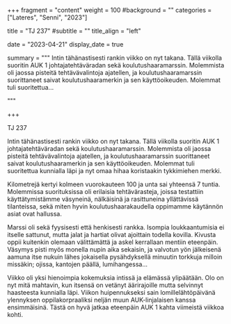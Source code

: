 +++
fragment = "content"
weight = 100
#background = ""
categories = ["Lateres", "Senni", "2023"]

title = "TJ 237"
#subtitle = ""
title_align = "left"

date = "2023-04-21"
display_date = true

summary = """
Intin tähänastisesti rankin viikko on nyt takana. Tällä viikolla suoritin AUK 1 johtajatehtäväradan sekä koulutushaaramarssin. Molemmista oli jaossa pisteitä tehtävävalintoja ajatellen, ja koulutushaaramarssin suorittaneet saivat koulutushaaramerkin ja sen käyttöoikeuden. Molemmat tuli suoritettua...

"""

+++

TJ 237

Intin tähänastisesti rankin viikko on nyt takana. Tällä viikolla suoritin AUK 1 johtajatehtäväradan sekä koulutushaaramarssin. Molemmista oli jaossa pisteitä tehtävävalintoja ajatellen, ja koulutushaaramarssin suorittaneet saivat koulutushaaramerkin ja sen käyttöoikeuden. Molemmat tuli suoritettua kunnialla läpi ja nyt omaa hihaa koristaakin tykkimiehen merkki.

Kilometrejä kertyi kolmeen vuorokauteen 100 ja unta sai yhteensä 7 tuntia. Molemmissa suorituksissa oli erilaisia tehtävärasteja, joissa testattiin käyttätymistämme väsyneinä, nälkäisinä ja rasittuneina yllättävissä tilanteissa, sekä miten hyvin koulutushaarakaudella oppimamme käytännön asiat ovat hallussa.  

Marssi oli sekä fyysisesti että henkisesti rankka. Isompia loukkaantumisia ei itselle sattunut, mutta jalat ja hartiat olivat ajoittain todella kovilla. Kivusta oppii kuitenkin olemaan välittämättä ja askel kerrallaan mentiin eteenpäin. Väsymys pisti myös monella nupin aika sekaisin, ja valvotun yön jälkeisenä aamuna itse nukuin lähes jokaisella pysähdyksellä minuutin torkkuja milloin missäkin; ojissa, kantojen päällä, lumihangessa... 

Viikko oli yksi hienoimpia kokemuksia intissä ja elämässä ylipäätään. Olo on nyt mitä mahtavin, kun itsensä on vetänyt äärirajoille mutta selvinnyt haasteesta kunnialla läpi. Viikon huipennukseksi sain lomillelähtöpäivänä ylennyksen oppilakorpraaliksi neljän muun AUK-linjalaisen kanssa ensimmäisinä. Tästä on hyvä jatkaa eteenpäin AUK 1 kahta viimeistä viikkoa kohti.